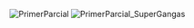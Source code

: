![PrimerParcial](https://github.com/GGbrie/PrimerParcial/assets/106721167/37f02cb2-8a88-4bd3-8876-f27bf7725ebf)
![PrimerParcial_SuperGangas](https://github.com/GGbrie/PrimerParcial/assets/106721167/7f3c4e7a-c4cf-4335-8466-016b38e7282c)
